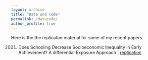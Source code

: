 ```yaml
---
layout: archive
title: "Data and Code"
permalink: /datacode/
author_profile: true
---
```


Here is the the replicaton material for some of my recent papers.

2021. Does Schooling Decrease Socioeconomic Inequality in Early Achievement? A differential Exposure Approach | [replication](https://github.com/gpassaretta/2021_Passaretta_Skopek_DEA)
